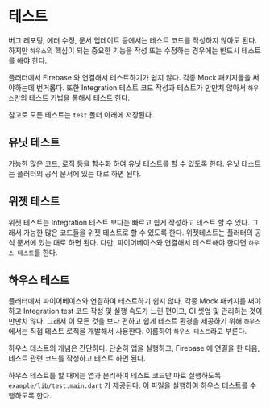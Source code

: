 # 테스트

버그 레포팅, 에러 수정, 문서 업데이트 등에서는 테스트 코드를 작성하지 않아도 된다. 하지만 `하우스`의 핵심이 되는 중요한 기능을 작성 또는 수정하는 경우에는 반드시 테스트를 해야 한다.

플러터에서 Firebase 와 연결해서 테스트하기가 쉽지 않다. 각종 Mock 패키지들을 써야하는데 번거롭다. 또한 Integration 테스트 코드 작성과 테스트가 만만치 않아서 `하우스`만의 테스트 기법을 통해서 테스트 한다.

참고로 모든 테스트는 `test` 폴더 아래에 저장된다.

## 유닛 테스트

가능한 많은 코드, 로직 등을 함수화 하여 유닛 테스트를 할 수 있도록 한다. 유닛 테스트는 플러터의 공식 문서에 있는 대로 하면 된다.


## 위젯 테스트

위젯 테스트는 Integration 테스트 보다는 빠르고 쉽게 작성하고 테스트 할 수 있다. 그래서 가능한 많은 코드들을 위젯 테스트로 할 수 있도록 한다. 위젯테스트는 플러터의 공식 문서에 있는 대로 하면 된다. 다만, 파이어베이스와 연결해서 테스트해야 한다면 `하우스 테스트`를 한다.


## 하우스 테스트

플러터에서 파이어베이스와 연결하여 테스트하기 쉽지 않다. 각종 Mock 패키지를 써야하고 Integration test 코드 작성 및 실행 속도가 느린 편이고, CI 셋업 및 관리하는 것이 만만치 않다. 그래서 이 모든 것을 보다 편하고 쉽게 테스트 환경을 제공하기 위해 `하우스`에서는 직접 테스트 로직을 개발해서 사용한다. 이름하여 `하우스 테스트`라고 부른다.

하우스 테스트의 개념은 간단하다. 단순히 앱을 실행하고, Firebase 에 연결을 한 다음, 테스트 관련 코드를 작성하고 테스트 하면 된다.

하우스 테스트를 할 때에는 앱과 분리하여 테스트 코드만 따로 실행하도록 `example/lib/test.main.dart` 가 제공된다. 이 파일을 실행하여 하우스 테스트를 수행하도록 한다.






